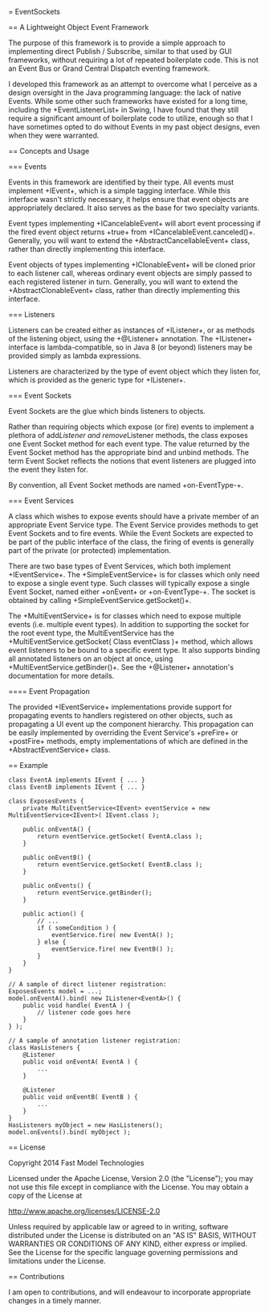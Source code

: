 = EventSockets

== A Lightweight Object Event Framework

The purpose of this framework is to provide a simple approach to implementing direct
Publish / Subscribe, similar to that used by GUI frameworks, without requiring a lot
of repeated boilerplate code.  This is not an Event Bus or Grand Central Dispatch
eventing framework.

I developed this framework as an attempt to overcome what I perceive as a design
oversight in the Java programming language: the lack of native Events.  While
some other such frameworks have existed for a long time, including the +EventListenerList+
in Swing, I have found that they still require a significant amount of boilerplate
code to utilize, enough so that I have sometimes opted to do without Events in my past
object designs, even when they were warranted.


== Concepts and Usage

=== Events

Events in this framework are identified by their type.  All events must implement
+IEvent+, which is a simple tagging interface.  While this interface wasn't
strictly necessary, it helps ensure that event objects are appropriately declared.
It also serves as the base for two specialty variants.

Event types implementing +ICancelableEvent+ will abort event processing if
the fired event object returns +true+ from +ICancelableEvent.canceled()+.
Generally, you will want to extend the +AbstractCancellableEvent+ class,
rather than directly implementing this interface.

Event objects of types implementing +IClonableEvent+ will be cloned prior to
each listener call, whereas ordinary event objects are simply passed to each registered
listener in turn.  Generally, you will want to extend the +AbstractClonableEvent+
class, rather than directly implementing this interface.


=== Listeners

Listeners can be created either as instances of +IListener+, or as methods
of the listening object, using the +@Listener+ annotation.  The +IListener+
interface is lambda-compatible, so in Java 8 (or beyond) listeners may be
provided simply as lambda expressions.

Listeners are characterized by the type of event object which they listen for,
which is provided as the generic type for +IListener+.


=== Event Sockets

Event Sockets are the glue which binds listeners to objects.

Rather than requiring objects which expose (or fire) events to implement a plethora of
add*Listener and remove*Listener methods, the class exposes one Event Socket method
for each event type.  The value returned by the Event Socket method has the appropriate
bind and unbind methods.  The term Event Socket reflects the notions that event listeners
are plugged into the event they listen for.

By convention, all Event Socket methods are named +on-EventType-+.


=== Event Services

A class which wishes to expose events should have a private member of an appropriate
Event Service type.  The Event Service provides methods to get Event Sockets and to
fire events.  While the Event Sockets are expected to be part of the public interface
of the class, the firing of events is generally part of the private (or protected)
implementation.

There are two base types of Event Services, which both implement +IEventService+.
The +SimpleEventService+ is for classes which only need to expose a single event
type.  Such classes will typically expose a single Event Socket, named either +onEvent+
or +on-EventType-+.  The socket is obtained by calling +SimpleEventService.getSocket()+.

The +MultiEventService+ is for classes which need to expose multiple events (i.e.
multiple event types).  In addition to supporting the socket for the root event type,
the MultiEventService has the +MultiEventService.getSocket( Class eventClass )+
method, which allows event listeners to be bound to a specific event type.  It also
supports binding all annotated listeners on an object at once, using
+MultiEventService.getBinder()+.
See the +@Listener+ annotation's documentation for more details.


==== Event Propagation

The provided +IEventService+ implementations provide support for propagating
events to handlers registered on other objects, such as propagating a UI event
up the component hierarchy.  This propagation can be easily implemented by
overriding the Event Service's +preFire+ or +postFire+ methods, empty implementations
of which are defined in the +AbstractEventService+ class.


== Example

	class EventA implements IEvent { ... }
	class EventB implements IEvent { ... }

	class ExposesEvents {
		private MultiEventService<IEvent> eventService = new MultiEventService<IEvent>( IEvent.class );

		public onEventA() {
			return eventService.getSocket( EventA.class );
		}

		public onEventB() {
			return eventService.getSocket( EventB.class );
		}

		public onEvents() {
			return eventService.getBinder();
		}

		public action() {
			// ...
			if ( someCondition ) {
				eventService.fire( new EventA() );
			} else {
				eventService.fire( new EventB() );
			}
		}
	}

	// A sample of direct listener registration:
	ExposesEvents model = ...;
	model.onEventA().bind( new IListener<EventA>() {
		public void handle( EventA ) {
			// listener code goes here
		}
	} );

	// A sample of annotation listener registration:
	class HasListeners {
		@Listener
		public void onEventA( EventA ) {
			...
		}

		@Listener
		public void onEventB( EventB ) {
			...
		}
	}
	HasListeners myObject = new HasListeners();
	model.onEvents().bind( myObject );


== License

Copyright 2014 Fast Model Technologies

Licensed under the Apache License, Version 2.0 (the "License");
you may not use this file except in compliance with the License.
You may obtain a copy of the License at

   http://www.apache.org/licenses/LICENSE-2.0

Unless required by applicable law or agreed to in writing, software
distributed under the License is distributed on an "AS IS" BASIS,
WITHOUT WARRANTIES OR CONDITIONS OF ANY KIND, either express or implied.
See the License for the specific language governing permissions and
limitations under the License.


== Contributions

I am open to contributions, and will endeavour to incorporate appropriate changes
in a timely manner.